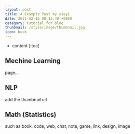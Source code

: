 ```yaml
---
layout: post
title: A Example Post by xieyi
date: 2021-02-16 00:12:40 +0800
category: tutorial for blog
thumbnail: /style/image/thumbnail.jpg
icon: book
---
```



* content
{:toc}

## Mechine Learning

page...

## NLP

add the thumbnail url

## Math (Statistics)

such as book, code, web, chat, note, game, link, design, image